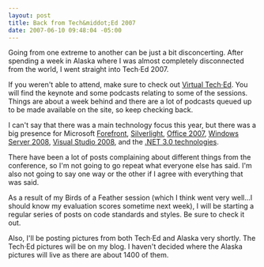 ```yaml
---
layout: post
title: Back from Tech&middot;Ed 2007
date: 2007-06-10 09:48:04 -05:00
---
```


Going from one extreme to another can be just a bit disconcerting. After spending a week in Alaska where I was almost completely disconnected from the world, I went straight into Tech·Ed 2007.

If you weren't able to attend, make sure to check out [Virtual Tech·Ed](http://www.virtualteched.com/Pages/default.aspx). You will find the keynote and some podcasts relating to some of the sessions. Things are about a week behind and there are a lot of podcasts queued up to be made available on the site, so keep checking back.

I can't say that there was a main technology focus this year, but there was a big presence for Microsoft [Forefront](http://www.microsoft.com/forefront/default.mspx), [Silverlight](http://www.microsoft.com/silverlight/default01.aspx), [Office 2007](http://office.microsoft.com/en-us/default.aspx), [Windows Server 2008](http://www.microsoft.com/windowsserver2008/default.mspx), [Visual Studio 2008](http://msdn2.microsoft.com/en-us/vstudio/aa700830.aspx), and the [.NET 3.0 technologies](http://www.microsoft.com/net/).

There have been a lot of posts complaining about different things from the conference, so I'm not going to go repeat what everyone else has said. I'm also not going to say one way or the other if I agree with everything that was said.

As a result of my Birds of a Feather session (which I think went very well...I should know my evaluation scores sometime next week), I will be starting a regular series of posts on code standards and styles. Be sure to check it out.

Also, I'll be posting pictures from both Tech·Ed and Alaska very shortly. The Tech·Ed pictures will be on my blog. I haven't decided where the Alaska pictures will live as there are about 1400 of them.
